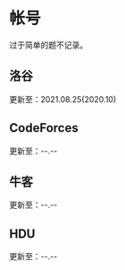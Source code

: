 # 帐号

过于简单的题不记录。

## 洛谷

更新至：2021.08.25(2020.10)

## CodeForces

更新至：--.--

## 牛客

更新至：--.--

## HDU

更新至：--.--
